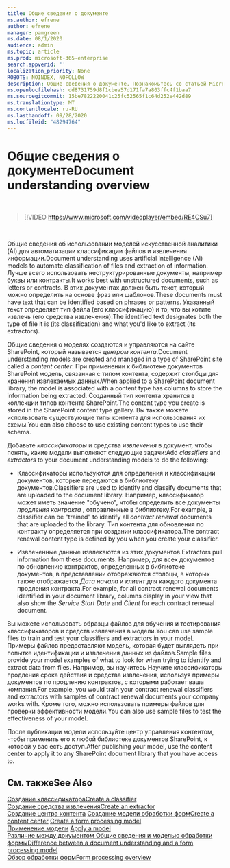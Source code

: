 ```yaml
---
title: Общие сведения о документе
ms.author: efrene
author: efrene
manager: pamgreen
ms.date: 08/1/2020
audience: admin
ms.topic: article
ms.prod: microsoft-365-enterprise
search.appverid: ''
localization_priority: None
ROBOTS: NOINDEX, NOFOLLOW
description: Общие сведения о документе, Познакомьтесь со статьей Microsoft SharePoint Синтекс.
ms.openlocfilehash: dd8731759d8f1cbea57d171fa7a803ffc4f1baa7
ms.sourcegitcommit: 15be7822220041c25fc52565f1c64d252e442d89
ms.translationtype: MT
ms.contentlocale: ru-RU
ms.lasthandoff: 09/28/2020
ms.locfileid: "48294764"
---
```

# <a name="document-understanding-overview"></a><span data-ttu-id="f94ec-103">Общие сведения о документе</span><span class="sxs-lookup"><span data-stu-id="f94ec-103">Document understanding overview</span></span>


</br>

> [!VIDEO https://www.microsoft.com/videoplayer/embed/RE4CSu7] 

</br>

<span data-ttu-id="f94ec-104">Общие сведения об использовании моделей искусственной аналитики (AI) для автоматизации классификации файлов и извлечения информации.</span><span class="sxs-lookup"><span data-stu-id="f94ec-104">Document understanding uses artificial intelligence (AI) models to automate classification of files and extraction of information.</span></span> <span data-ttu-id="f94ec-105">Лучше всего использовать неструктурированные документы, например буквы или контракты.</span><span class="sxs-lookup"><span data-stu-id="f94ec-105">It works best with unstructured documents, such as letters or contracts.</span></span> <span data-ttu-id="f94ec-106">В этих документах должен быть текст, который можно определить на основе фраз или шаблонов.</span><span class="sxs-lookup"><span data-stu-id="f94ec-106">These documents must have text that can be identified based on phrases or patterns.</span></span> <span data-ttu-id="f94ec-107">Указанный текст определяет тип файла (его классификацию) и то, что вы хотите извлечь (его средства извлечения).</span><span class="sxs-lookup"><span data-stu-id="f94ec-107">The identified text designates both the type of file it is (its classification) and what you'd like to extract (its extractors).</span></span>

<span data-ttu-id="f94ec-108">Общие сведения о моделях создаются и управляются на сайте SharePoint, который называется *центром контента*.</span><span class="sxs-lookup"><span data-stu-id="f94ec-108">Document understanding models are created and managed in a type of SharePoint site called a *content center*.</span></span> <span data-ttu-id="f94ec-109">При применении к библиотеке документов SharePoint модель, связанная с типом контента, содержит столбцы для хранения извлекаемых данных.</span><span class="sxs-lookup"><span data-stu-id="f94ec-109">When applied to a SharePoint document library, the model is associated with a content type has columns to store the information being extracted.</span></span> <span data-ttu-id="f94ec-110">Созданный тип контента хранится в коллекции типов контента SharePoint.</span><span class="sxs-lookup"><span data-stu-id="f94ec-110">The content type you create is stored in the SharePoint content type gallery.</span></span> <span data-ttu-id="f94ec-111">Вы также можете использовать существующие типы контента для использования их схемы.</span><span class="sxs-lookup"><span data-stu-id="f94ec-111">You can also choose to use existing content types to use their schema.</span></span>

<span data-ttu-id="f94ec-112">Добавьте *классификаторы* и средства *извлечения* в документ, чтобы понять, какие модели выполняют следующие задачи:</span><span class="sxs-lookup"><span data-stu-id="f94ec-112">Add *classifiers* and *extractors* to your document understanding models to do the following:</span></span> 

- <span data-ttu-id="f94ec-113">Классификаторы используются для определения и классификации документов, которые передаются в библиотеку документов.</span><span class="sxs-lookup"><span data-stu-id="f94ec-113">Classifiers are used to identify and classify documents that are uploaded to the document library.</span></span> <span data-ttu-id="f94ec-114">Например, классификатор может иметь значение "обучено", чтобы определить все документы *продления контракта* , отправленные в библиотеку.</span><span class="sxs-lookup"><span data-stu-id="f94ec-114">For example, a classifier can be "trained" to identify all *contract renewal* documents that are uploaded to the library.</span></span> <span data-ttu-id="f94ec-115">Тип контента для обновления по контракту определяется при создании классификатора.</span><span class="sxs-lookup"><span data-stu-id="f94ec-115">The contract renewal content type is defined by you when you create your classifier.</span></span>

- <span data-ttu-id="f94ec-116">Извлеченные данные извлекаются из этих документов.</span><span class="sxs-lookup"><span data-stu-id="f94ec-116">Extractors pull information from these documents.</span></span> <span data-ttu-id="f94ec-117">Например, для всех документов по обновлению контрактов, определенных в библиотеке документов, в представлении отображаются столбцы, в которых также отображается *Дата начала* и  *клиент* для каждого документа продления контракта.</span><span class="sxs-lookup"><span data-stu-id="f94ec-117">For example, for all contract renewal documents identified in your document library, columns display in your view that also show the *Service Start Date* and  *Client* for each contract renewal document.</span></span> 

<span data-ttu-id="f94ec-118">Вы можете использовать образцы файлов для обучения и тестирования классификаторов и средств извлечения в модели.</span><span class="sxs-lookup"><span data-stu-id="f94ec-118">You can use sample files to train and test your classifiers and extractors in your model.</span></span> <span data-ttu-id="f94ec-119">Примеры файлов предоставляют модель, которая будет выглядеть при попытке идентификации и извлечения данных из файлов.</span><span class="sxs-lookup"><span data-stu-id="f94ec-119">Sample files provide your model examples of what to look for when trying to identify and extract data from files.</span></span> <span data-ttu-id="f94ec-120">Например, вы научитесь Научите классификаторы продления срока действия и средства извлечения, используя примеры документов по продлению контрактов, с которыми работает ваша компания.</span><span class="sxs-lookup"><span data-stu-id="f94ec-120">For example, you would train your contract renewal classifiers and extractors with samples of contract renewal documents your company works with.</span></span> <span data-ttu-id="f94ec-121">Кроме того, можно использовать примеры файлов для проверки эффективности модели.</span><span class="sxs-lookup"><span data-stu-id="f94ec-121">You can also use sample files to test the effectiveness of your model.</span></span>

<span data-ttu-id="f94ec-122">После публикации модели используйте центр управления контентом, чтобы применить его к любой библиотеке документов SharePoint, к которой у вас есть доступ.</span><span class="sxs-lookup"><span data-stu-id="f94ec-122">After publishing your model, use the content center to apply it to any SharePoint document library that you have access to.</span></span>  


## <a name="see-also"></a><span data-ttu-id="f94ec-123">См. также</span><span class="sxs-lookup"><span data-stu-id="f94ec-123">See Also</span></span>
[<span data-ttu-id="f94ec-124">Создание классификатора</span><span class="sxs-lookup"><span data-stu-id="f94ec-124">Create a classifier</span></span>](create-a-classifier.md)</br>
[<span data-ttu-id="f94ec-125">Создание средства извлечения</span><span class="sxs-lookup"><span data-stu-id="f94ec-125">Create an extractor</span></span>](create-an-extractor.md)</br>
<span data-ttu-id="f94ec-126">[Создание центра контента](create-a-content-center.md) 
 [Создание модели обработки форм](create-a-form-processing-model.md)</span><span class="sxs-lookup"><span data-stu-id="f94ec-126">[Create a content center](create-a-content-center.md)
[Create a form processing model](create-a-form-processing-model.md)</span></span></br>
<span data-ttu-id="f94ec-127">[Применение модели](apply-a-model.md) </span><span class="sxs-lookup"><span data-stu-id="f94ec-127">[Apply a model](apply-a-model.md) </span></span>  
[<span data-ttu-id="f94ec-128">Различие между документом Общие сведения и моделью обработки формы</span><span class="sxs-lookup"><span data-stu-id="f94ec-128">Difference between a document understanding and a form processing model</span></span>](difference-between-document-understanding-and-form-processing-model.md)  
[<span data-ttu-id="f94ec-129">Обзор обработки форм</span><span class="sxs-lookup"><span data-stu-id="f94ec-129">Form processing overview</span></span>](form-processing-overview.md)
